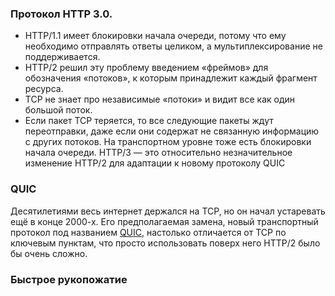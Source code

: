 ### Протокол HTTP 3.0.
- HTTP/1.1 имеет блокировки начала очереди, потому что ему необходимо отправлять ответы целиком, а мультиплексирование не поддерживается.
- HTTP/2 решил эту проблему введением «фреймов» для обозначения «потоков», к которым принадлежит каждый фрагмент ресурса.
- TCP не знает про независимые «потоки» и видит все как один большой поток.
- Если пакет TCP теряется, то все следующие пакеты ждут переотправки, даже если они содержат не связанную информацию с других потоков. На транспортном уровне тоже есть блокировки начала очереди.
HTTP/3 — это относительно незначительное изменение HTTP/2 для адаптации к новому протоколу QUIC

### QUIC
Десятилетиями весь интернет держался на TCP, но он начал устаревать ещё в конце 2000-х. Его предполагаемая замена, новый транспортный протокол под названием [QUIC](https://www.rfc-editor.org/rfc/rfc9000.html), настолько отличается от TCP по ключевым пунктам, что просто использовать поверх него HTTP/2 было бы очень сложно.


### Быстрое рукопожатие